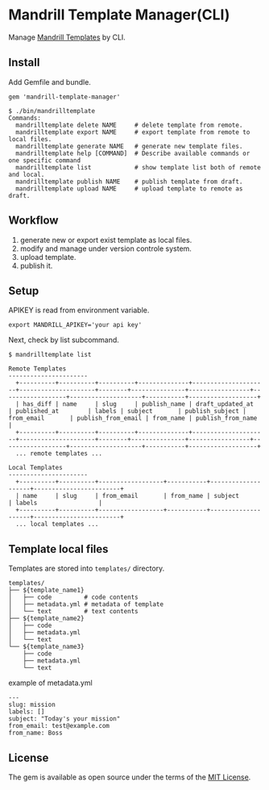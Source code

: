 # Mandrill Template Manager(CLI)

Manage [Mandrill Templates](https://mandrillapp.com/api/docs/templates.ruby.html) by CLI.

## Install

Add Gemfile and bundle.

```
gem 'mandrill-template-manager'
```

```
$ ./bin/mandrilltemplate
Commands:
  mandrilltemplate delete NAME     # delete template from remote.
  mandrilltemplate export NAME     # export template from remote to local files.
  mandrilltemplate generate NAME   # generate new template files.
  mandrilltemplate help [COMMAND]  # Describe available commands or one specific command
  mandrilltemplate list            # show template list both of remote and local.
  mandrilltemplate publish NAME    # publish template from draft.
  mandrilltemplate upload NAME     # upload template to remote as draft.
```

## Workflow

1. generate new or export exist template as local files.
2. modify and manage under version controle system.
3. upload template.
4. publish it.


## Setup

APIKEY is read from environment variable.

```
export MANDRILL_APIKEY='your api key'
```

Next, check by list subcommand.

```
$ mandrilltemplate list

Remote Templates
----------------------
  +----------+----------+----------+--------------+---------------------+---------------------+--------+---------------+-----------------+------------------+--------------------+-----------+-------------------+
  | has_diff | name     | slug     | publish_name | draft_updated_at    | published_at        | labels | subject       | publish_subject | from_email       | publish_from_email | from_name | publish_from_name |
  +----------+----------+----------+--------------+---------------------+---------------------+--------+---------------+-----------------+------------------+--------------------+-----------+-------------------+
  ... remote templates ...

Local Templates
----------------------
  +----------+----------+------------------+-----------+--------------------+------------------------+
  | name     | slug     | from_email       | from_name | subject            | labels                 |
  +----------+----------+------------------+-----------+--------------------+------------------------+
  ... local templates ...

```


## Template local files

Templates are stored into `templates/` directory.

```
templates/
├── ${template_name1}
│   ├── code         # code contents
│   ├── metadata.yml # metadata of template
│   └── text         # text contents
├── ${template_name2}
│   ├── code
│   ├── metadata.yml
│   └── text
└── ${template_name3}
    ├── code
    ├── metadata.yml
    └── text
```

example of metadata.yml

```
---
slug: mission
labels: []
subject: "Today's your mission"
from_email: test@example.com
from_name: Boss
```

## License

The gem is available as open source under the terms of the [MIT License](http://opensource.org/licenses/MIT).

